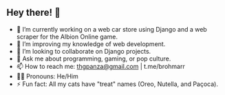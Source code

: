 ## Hey there! 👋

- 🔭 I’m currently working on a web car store using Django and a web scraper for the Albion Online game.
- 🌱 I’m improving my knowledge of web development.
- 🤝 I’m looking to collaborate on Django projects.
- 💬 Ask me about programming, gaming, or pop culture.
- 📫 How to reach me: thgpanza@gmail.com | t.me/brohmarr
- 🧔‍♂️ Pronouns: He/Him
- ⚡ Fun fact: All my cats have "treat" names (Oreo, Nutella, and Paçoca).
